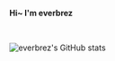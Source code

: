 **Hi~ I'm everbrez**

<br />

![everbrez's GitHub stats](https://github-readme-stats.vercel.app/api?username=everbrez&count_private=true&show_icons=true&theme=dracula)
